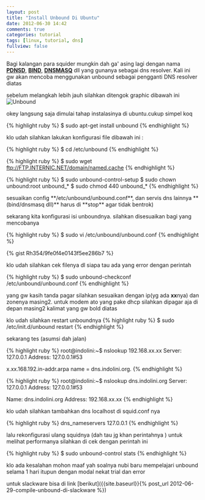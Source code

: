 ```yaml
---
layout: post
title: "Install Unbound Di Ubuntu"
date: 2012-06-30 14:42
comments: true
categories: tutorial
tags: [linux, tutorial, dns]
fullview: false
---
```



Bagi kalangan para squider mungkin dah ga' asing lagi dengan nama **[PDNSD](http://www.phys.uu.nl/~rombouts/pdnsd/index.html)**, **[BIND](http://www.bind9.net/)**, **[DNSMASQ](http://www.thekelleys.org.uk/dnsmasq/doc.html)** dll yang gunanya sebagai dns resolver. Kali ini  gw akan mencoba menggunakan unbound sebagai pengganti DNS resolver diatas

sebelum melangkah lebih jauh silahkan ditengok graphic dibawah ini
![Unbound](http://s6.postimage.org/pp30gyy0x/2epkmr5.png)

okey langsung saja dimulai tahap instalasinya di ubuntu.cukup simpel koq


{% highlight ruby %}
$ sudo apt-get install unbound
{% endhighlight %}

klo udah silahkan lakukan konfigurasi file dibawah ini :

{% highlight ruby %}
$ cd /etc/unbound
{% endhighlight %}

{% highlight ruby %}
$ sudo wget  ftp://FTP.INTERNIC.NET/domain/named.cache
{% endhighlight %}

{% highlight ruby %}
$ sudo unbound-control-setup
$ sudo chown unbound:root unbound_*
$ sudo chmod 440 unbound_*
{% endhighlight %}

<p>sesuaikan config **/etc/unbound/unbound.conf**, dan servis dns lainnya **(bind/dnsmasq dll)** harus di **stop** agar tidak bentrok)

sekarang kita konfigurasi isi unboundnya. silahkan disesuaikan bagi yang mencobanya

{% highlight ruby %}
$ sudo vi /etc/unbound/unbound.conf
{% endhighlight %}

{% gist Rh354/9fe0f4e0143f5ee286b7 %}

klo udah silahkan cek filenya dl siapa tau ada yang error dengan perintah

{% highlight ruby %}
$ sudo unbound-checkconf /etc/unbound/unbound.conf
{% endhighlight %}

yang gw kasih tanda pagar silahkan sesuaikan dengan ip(yg ada **xx**nya) dan zonenya masing2.
untuk modem ato yang pake dhcp silahkan dipagar aja di depan masing2 kalimat yang gw bold diatas

klo udah silahkan restart unboundnya
{% highlight ruby %}
$ sudo /etc/init.d/unbound restart
{% endhighlight %}

sekarang tes (asumsi dah jalan)

{% highlight ruby %}
root@indolini:~$ nslookup 192.168.xx.xx
Server: 127.0.0.1
Address: 127.0.0.1#53

x.xx.168.192.in-addr.arpa name = dns.indolini.org.
{% endhighlight %}

{% highlight ruby %}
root@indolini:~$ nslookup dns.indolini.org
Server: 127.0.0.1
Address: 127.0.0.1#53

Name: dns.indolini.org
Address: 192.168.xx.xx
{% endhighlight %}

klo udah silahkan tambahkan dns localhost di squid.conf nya

{% highlight ruby %}
dns_nameservers 127.0.0.1
{% endhighlight %}

lalu rekonfigurasi ulang squidnya (dah tau jg khan perintahnya )
untuk melihat performanya silahkan di cek dengan perintah ini

{% highlight ruby %}
$ sudo unbound-control stats
{% endhighlight %}

klo ada kesalahan mohon maaf yah soalnya nubi baru mempelajari unbound selama 1 hari itupun dengan modal nekat trial dan error

untuk slackware bisa di link [berikut]({{site.baseurl}}{% post_url 2012-06-29-compile-unbound-di-slackware %})